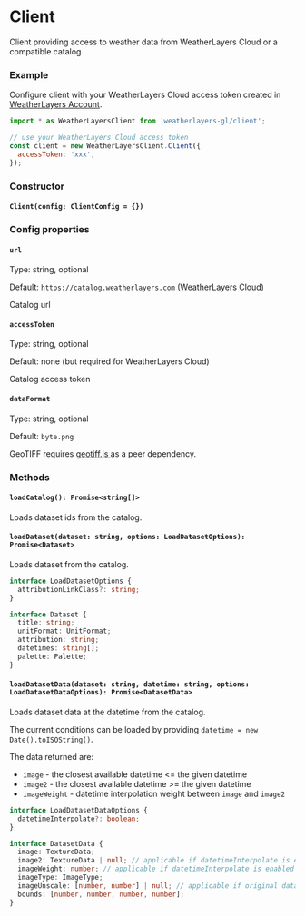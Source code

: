 # Client

Client providing access to weather data from WeatherLayers Cloud or a compatible catalog

### Example

Configure client with your WeatherLayers Cloud access token created in [WeatherLayers Account](https://account.weatherlayers.com/).

```javascript
import * as WeatherLayersClient from 'weatherlayers-gl/client';

// use your WeatherLayers Cloud access token
const client = new WeatherLayersClient.Client({
  accessToken: 'xxx',
});
```

### Constructor

#### `Client(config: ClientConfig = {})`

### Config properties

#### `url`

Type: string, optional

Default: `https://catalog.weatherlayers.com` (WeatherLayers Cloud)

Catalog url

#### `accessToken`

Type: string, optional

Default: none (but required for WeatherLayers Cloud)

Catalog access token

#### `dataFormat`

Type: string, optional

Default: `byte.png`

GeoTIFF requires [geotiff.js ](https://github.com/geotiffjs/geotiff.js/)as a peer dependency.

### Methods

#### `loadCatalog(): Promise<string[]>`

Loads dataset ids from the catalog.

#### `loadDataset(dataset: string, options: LoadDatasetOptions): Promise<Dataset>`

Loads dataset from the catalog.

```typescript
interface LoadDatasetOptions {
  attributionLinkClass?: string;
}

interface Dataset {
  title: string;
  unitFormat: UnitFormat;
  attribution: string;
  datetimes: string[];
  palette: Palette;
}
```

#### `loadDatasetData(dataset: string, datetime: string, options: LoadDatasetDataOptions): Promise<DatasetData>`

Loads dataset data at the datetime from the catalog.

The current conditions can be loaded by providing `datetime = new Date().toISOString()`.

The data returned are:

* `image` - the closest available datetime <= the given datetime
* `image2` - the closest available datetime >= the given datetime
* `imageWeight` - datetime interpolation weight between `image` and `image2`

```typescript
interface LoadDatasetDataOptions {
  datetimeInterpolate?: boolean;
}

interface DatasetData {
  image: TextureData;
  image2: TextureData | null; // applicable if datetimeInterpolate is enabled
  imageWeight: number; // applicable if datetimeInterpolate is enabled
  imageType: ImageType;
  imageUnscale: [number, number] | null; // applicable if original data was scaled to fit image data format and needs to be unscaled back
  bounds: [number, number, number, number];
}
```


